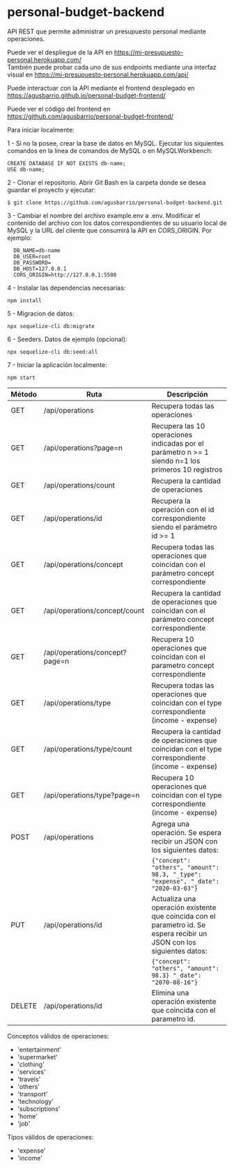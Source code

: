 # personal-budget-backend

API REST que permite administrar un presupuesto personal mediante operaciones.

Puede ver el despliegue de la API en https://mi-presupuesto-personal.herokuapp.com/  
También puede probar cada uno de sus endpoints mediante una interfaz visual en https://mi-presupuesto-personal.herokuapp.com/api/

Puede interactuar con la API mediante el frontend desplegado en https://agusbarrio.github.io/personal-budget-frontend/

Puede ver el código del frontend en https://github.com/agusbarrio/personal-budget-frontend/

Para iniciar localmente:

1 - Si no la posee, crear la base de datos en MySQL.
Ejecutar los siquientes comandos en la linea de comandos de MySQL o en MySQLWorkbench:

    CREATE DATABASE IF NOT EXISTS db-name;
    USE db-name;

2 - Clonar el repositorio.
Abrir Git Bash en la carpeta donde se desea guardar el proyecto y ejecutar:

    $ git clone https://github.com/agusbarrio/personal-budget-backend.git

3 - Cambiar el nombre del archivo example.env a .env. Modificar el contenido del archivo con los datos correspondientes de su usuario local de MySQL y la URL del cliente que consumirá la API en CORS_ORIGIN.
Por ejemplo:

      DB_NAME=db-name
      DB_USER=root
      DB_PASSWORD=
      DB_HOST=127.0.0.1
      CORS_ORIGIN=http://127.0.0.1:5500

4 - Instalar las dependencias necesarias:

    npm install

5 - Migracion de datos:

    npx sequelize-cli db:migrate

6 - Seeders. Datos de ejemplo (opcional):

    npx sequelize-cli db:seed:all

7 - Iniciar la aplicación localmente:

    npm start

| Método | Ruta                           | Descripción                                                                                                             |
| ------ | ------------------------------ | ----------------------------------------------------------------------------------------------------------------------- |
| GET    | /api/operations                | Recupera todas las operaciones                                                                                          |
| GET    | /api/operations?page=n         | Recupera las 10 operaciones indicadas por el parámetro n >= 1 siendo n=1 los primeros 10 registros                      |
| GET    | /api/operations/count          | Recupera la cantidad de operaciones                                                                                     |
| GET    | /api/operations/id             | Recupera la operación con el id correspondiente siendo el parámetro id >= 1                                             |
| GET    | /api/operations/concept        | Recupera todas las operaciones que coincidan con el parámetro concept correspondiente                                   |
| GET    | /api/operations/concept/count  | Recupera la cantidad de operaciones que coincidan con el parámetro concept correspondiente                              |
| GET    | /api/operations/concept?page=n | Recupera 10 operaciones que coincidan con el parametro concept correspondiente                                          |
| GET    | /api/operations/type           | Recupera todas las operaciones que coincidan con el type correspondiente (income - expense)                             |
| GET    | /api/operations/type/count     | Recupera la cantidad de operaciones que coincidan con el type correspondiente (income - expense)                        |
| GET    | /api/operations/type?page=n    | Recupera 10 operaciones que coincidan con el type correspondiente (income - expense)                                    |
| POST   | /api/operations                | Agrega una operación. Se espera recibir un JSON con los siguientes datos:                                               |
|        |                                | `{"concept": "others", "amount": 98.3, "_type": "expense", "_date": "2020-03-03"}`                                      |
| PUT    | /api/operations/id             | Actualiza una operación existente que coincida con el parametro id. Se espera recibir un JSON con los siguientes datos: |
|        |                                | `{"concept": "others", "amount": 98.3} "_date": "2070-08-16"}`                                                          |
| DELETE | /api/operations/id             | Elimina una operación existente que coincida con el parametro id.                                                       |

Conceptos válidos de operaciones:

- 'entertainment'
- 'supermarket'
- 'clothing'
- 'services'
- 'travels'
- 'others'
- 'transport'
- 'technology'
- 'subscriptions'
- 'home'
- 'job'

Tipos válidos de operaciones:

- 'expense'
- 'income'
